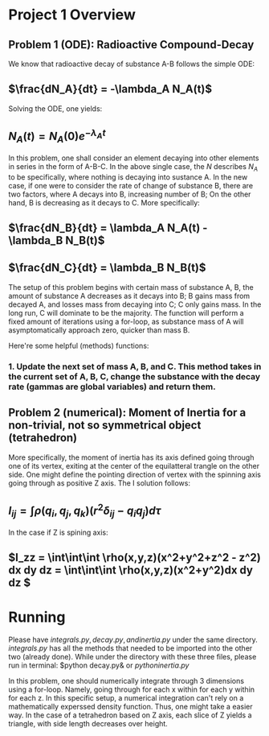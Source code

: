 # Project 1 Overview

## Problem 1 (ODE): Radioactive Compound-Decay
We know that radioactive decay of  substance A-B follows the simple ODE:

## $\frac{dN_A}{dt} = -\lambda_A N_A(t)$

Solving the ODE, one yields:
## $N_A(t) = N_A(0)e^{-\lambda_A t}$

In this problem, one shall consider an element decaying into other elements in series in the form of A-B-C. In the above single case, the $N$ describes $N_A$ to be specifically, where nothing is decaying into sustance A. In the new case, if one were to consider the rate of change of substance B, there are two factors, where A decays into B, increasing number of B; On the other hand, B is decreasing as it decays to C. More specifically:

## $\frac{dN_B}{dt} = \lambda_A N_A(t) - \lambda_B N_B(t)$
## $\frac{dN_C}{dt} = \lambda_B N_B(t)$

The setup of this problem begins with certain mass of substance A, B, the amount of substance A decreases as it decays into B; B gains mass from decayed A, and losses mass from decaying into C; C only gains mass. In the long run, C will dominate to be the majority. The function will perform a fixed amount of iterations using a for-loop, as substance mass of A will asymptomatically approach zero, quicker than mass B.

Here're some helpful (methods) functions:
### 1. Update the next set of mass A, B, and C. This method takes in the current set of A, B, C, change the substance with the decay rate (gammas are global variables) and return them.


## Problem 2 (numerical): Moment of Inertia for a non-trivial, not so symmetrical object (tetrahedron)

More specifically, the moment of inertia has its axis defined going through one of its vertex, exiting at the center of the equilatteral trangle on the other side. One might define the pointing direction of vertex with the spinning axis going through as positive Z axis. The I solution follows:

## $I_{ij} = \int \rho(q_i,q_j,q_k) (r^2 \delta_{ij} - q_i q_j)d\tau$
In the case if Z is spining axis:
## $I_zz = \int\int\int \rho(x,y,z)(x^2+y^2+z^2 - z^2) dx dy dz = \int\int\int \rho(x,y,z)(x^2+y^2)dx dy dz $

# Running
Please have $integrals.py, decay.py, and inertia.py$ under the same directory. $integrals.py$ has all the methods that needed to be imported into the other two (already done). While under the directory with these three files, please run in terminal: $python decay.py& or $python inertia.py$

In this problem, one should numerically integrate through 3 dimensions using a for-loop. Namely, going through for each x within for each y within for each z. In this specific setup, a numerical integration can't rely on a mathematically experssed density function. Thus, one might take a easier way. In the case of a tetrahedron based on Z axis, each slice of Z yields a triangle, with side length decreases over height.

